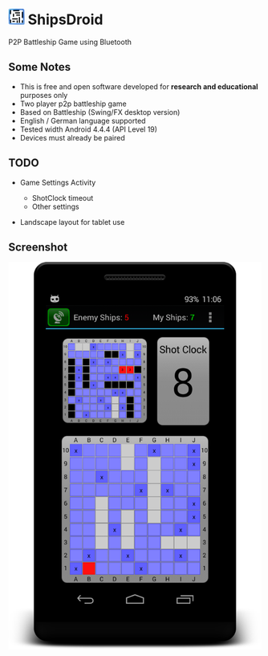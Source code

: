 # <img src="res/drawable/ic_launcher.png" width="32px" /> ShipsDroid

P2P Battleship Game using Bluetooth

## Some Notes

* This is free and open software developed for **research and educational** purposes only
* Two player p2p battleship game
* Based on Battleship (Swing/FX desktop version)
* English / German language supported
* Tested width Android 4.4.4 (API Level 19)
* Devices must already be paired

## TODO

* Game Settings Activity
  * ShotClock timeout
  * Other settings


* Landscape layout for tablet use

## Screenshot

![alt tag](docs/shipsdroid.png)
